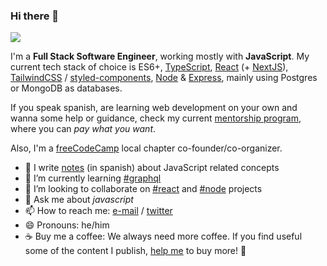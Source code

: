 ### Hi there 👋

![](https://github-readme-stats.vercel.app/api?username=nhsz&show_icons=true&count_private=true)

I'm a **Full Stack Software Engineer**, working mostly with **JavaScript**. My current tech stack of choice is ES6+, [TypeScript](https://github.com/microsoft/TypeScript), [React](https://github.com/facebook/react) (+ [NextJS](https://github.com/vercel/next.js/)), [TailwindCSS](https://github.com/tailwindlabs/tailwindcss) / [styled-components](https://styled-components.com/), [Node](https://github.com/nodejs/node) & [Express](https://github.com/expressjs/express), mainly using Postgres or MongoDB as databases.

If you speak spanish, are learning web development on your own and wanna some help or guidance, check my current [mentorship program](https://mentorship.undefinedschool.io), where you can _pay what you want_.

Also, I'm a [freeCodeCamp](https://freecodecampba.org) local chapter co-founder/co-organizer.

- 📝 I write [notes](https://github.com/undefinedschool/notes) (in spanish) about JavaScript related concepts
- 🌱 I’m currently learning [#graphql](https://github.com/graphql/graphql-js)
- 👯 I’m looking to collaborate on [#react](https://github.com/facebook/react) and [#node](https://github.com/nodejs/node) projects
- 💬 Ask me about _javascript_
- 📫 How to reach me: [e-mail](mailto:nh.quiroz@gmail.com/) / [twitter](https://twitter.com/_nhsz)
- 😄 Pronouns: he/him
- ☕️ Buy me a coffee: We always need more coffee. If you find useful some of the content I publish, [help me](https://cafecito.app/nhsz) to buy more! 🎉

